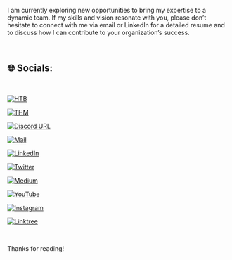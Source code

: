 


I am currently exploring new opportunities to bring my expertise to a dynamic team. If my skills and vision resonate with you, please don’t hesitate to connect with me via email or LinkedIn for a detailed resume and to discuss how I can contribute to your organization’s success.

<br>

## 🌐 Socials:

<br>



[![HTB](https://img.shields.io/badge/-HackTheBox-000000?style=plastic&logo=hackthebox)](https://app.hackthebox.com/profile/668328) 

[![THM](https://img.shields.io/badge/-TryHackMe-000000?logo=tryhackme&logoColor=red&style=plastic)](https://tryhackme.com/p/Aftab700) 

[![Discord URL](https://img.shields.io/badge/-Discord-000000?logo=discord&style=plastic)](http://discordapp.com/users/759615120820928513) 

[![Mail](https://img.shields.io/badge/-Mail-000000?style=plastic&logo=gmail&logoColor=FC2503)](mailto:mrmr40873@gmail.com) 

[![LinkedIn](https://img.shields.io/badge/-LinkedIn-000000?logo=linkedin&style=plastic)](https://linkedin.com/in/aftab-sama)

[![Twitter](https://img.shields.io/badge/-Twitter-000000?style=plastic&logo=Twitter)](https://x.com/AftabSama700) 

[![Medium](https://img.shields.io/badge/-Medium-000000?logo=medium&style=plastic)](https://medium.com/@Aftab700) 

<!-- [![Telegram](https://img.shields.io/badge/-Telegram-000000?style=plastic&logo=Telegram)](https://tttttt.me/Jack_Sparrow_1337)  -->

[![YouTube](https://img.shields.io/badge/-YouTube-000000?style=plastic&logo=YouTube&logoColor=FC2503)](https://youtube.com/@Aftab700) 

[![Instagram](https://img.shields.io/badge/-Instagram-000000?style=plastic&logo=Instagram)](https://instagram.com/aftab__sama)

[![Linktree](https://img.shields.io/badge/-LinkTree-000000?style=plastic&logo=linktree)](https://linktr.ee/aftab700)




<br>

Thanks for reading!


<!--
<p class="message">
  Nothing to see here,
   for markdown testing purpose
</p>

{% highlight js %}
var adder = new Function("a", "b", "return a + b");

// Call the function
adder(2, 6);
// > 8
{% endhighlight %}

{% highlight python %}
name = "Jack"
print(f"Hi {name}")
{% endhighlight %} -->
[](https://aftab700.github.io/Writeups/)
[](https://aftab700.github.io/DVWA-Writeup/) 
[](https://aftab700.github.io/Random-Stoic-Quotes)
[](https://www.instagram.com/aftab__sama)
